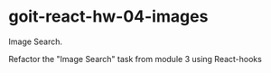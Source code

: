 # goit-react-hw-04-images

Image Search.

Refactor the "Image Search" task from module 3 using React-hooks
